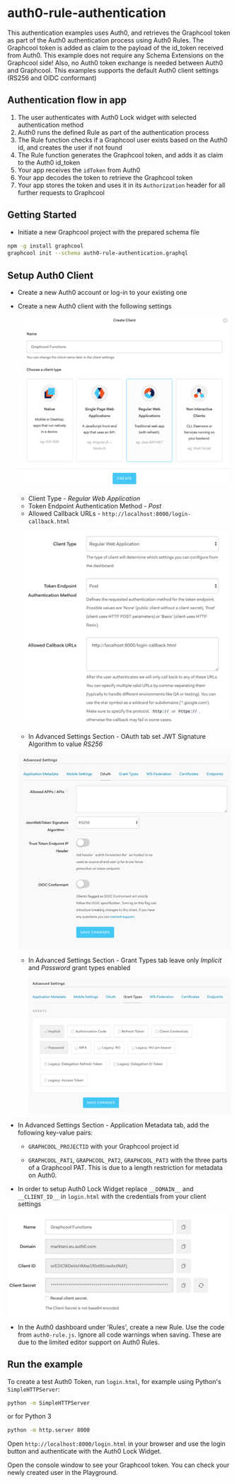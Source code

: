 # auth0-rule-authentication

This authentication examples uses Auth0, and retrieves the Graphcool token as part of the Auth0 authentication process using Auth0 Rules. The Graphcool token is added as claim to the payload of the id_token received from Auth0.
This example does not require any Schema Extensions on the Graphcool side! Also, no Auth0 token exchange is needed between Auth0 and Graphcool.
This examples supports the default Auth0 client settings (RS256 and OIDC conformant)

## Authentication flow in app

1. The user authenticates with Auth0 Lock widget with selected authentication method
2. Auth0 runs the defined Rule as part of the authentication process
3. The Rule function checks if a Graphcool user exists based on the Auth0 id, and creates the user if not found
4. The Rule function generates the Graphcool token, and adds it as claim to the Auth0 id_token
5. Your app receives the `idToken` from Auth0
6. Your app decodes the token to retrieve the Graphcool token
7. Your app stores the token and uses it in its `Authorization` header for all further requests to Graphcool

## Getting Started

* Initiate a new Graphcool project with the prepared schema file
```sh
npm -g install graphcool
graphcool init --schema auth0-rule-authentication.graphql
```

## Setup Auth0 Client

* Create a new Auth0 account or log-in to your existing one
* Create a new Auth0 client with the following settings

  ![](./assets/new-client.png)

  * Client Type - *Regular Web Application*
  * Token Endpoint Authentication Method - *Post*
  * Allowed Callback URLs - `http://localhost:8000/login-callback.html`

  ![](./assets/settings.png)
  * In Advanced Settings Section - OAuth tab set JWT Signature Algorithm to value *RS256*

  ![](./assets/advanced-settings-oauth.png)
  * In Advanced Settings Section - Grant Types tab leave only *Implicit* and *Password* grant types enabled

    ![](./assets/advanced-settings-grant.png)

* In Advanced Settings Section - Application Metadata tab, add the following key-value pairs:
  * `GRAPHCOOL_PROJECTID` with your Graphcool project id

  * `GRAPHCOOL_PAT1`, `GRAPHCOOL_PAT2`, `GRAPHCOOL_PAT3` with the three parts of a Graphcool PAT. This is due to a length restriction for metadata on Auth0.

* In order to setup Auth0 Lock Widget replace `__DOMAIN__` and `__CLIENT_ID__` in `login.html` with the credentials from your client settings

![](./assets/auth0-credentials.png)

* In the Auth0 dashboard under 'Rules', create a new Rule. Use the code from `auth0-rule.js`. Ignore all code warnings when saving. These are due to the limited editor support on Auth0 Rules.

## Run the example

To create a test Auth0 Token, run `login.html`, for example using Python's `SimpleHTTPServer`:

```sh
python -m SimpleHTTPServer
```

or for Python 3

```sh
python -m http.server 8000
```

Open `http://localhost:8000/login.html` in your browser and use the login button and authenticate with the Auth0 Lock Widget.

Open the console window to see your Graphcool token. You can check your newly created user in the Playground.
